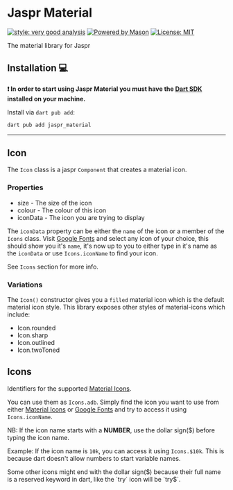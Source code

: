 # Jaspr Material

[![style: very good analysis][very_good_analysis_badge]][very_good_analysis_link]
[![Powered by Mason](https://img.shields.io/endpoint?url=https%3A%2F%2Ftinyurl.com%2Fmason-badge)](https://github.com/felangel/mason)
[![License: MIT][license_badge]][license_link]

The material library for Jaspr

## Installation 💻

**❗ In order to start using Jaspr Material you must have the [Dart SDK][dart_install_link] installed on your machine.**

Install via `dart pub add`:

```sh
dart pub add jaspr_material
```

---

## Icon

The `Icon` class is a jaspr `Component` that creates a material icon.

### Properties

- size - The size of the icon
- colour - The colour of this icon
- iconData - The icon you are trying to display

The `iconData` property can be either the `name` of the icon or a member  of the `Icons` class. Visit [Google Fonts](https://material.io/resources/icons) and select any icon of your choice, this should show you it's `name`, it's now up to you to either type in it's name as the `iconData` or use `Icons.iconName` to find your icon.

See `Icons` section for more info.

### Variations

The `Icon()` constructor gives you a `filled` material icon which is the default material icon style. This library exposes other styles of material-icons which include:

- Icon.rounded
- Icon.sharp
- Icon.outlined
- Icon.twoToned

## Icons

Identifiers for the supported [Material Icons](https://material.io/resources/icons).

You can use them as `Icons.adb`. Simply find the icon you want to use from either [Material Icons](https://material.io/resources/icons) or [Google Fonts](https://material.io/resources/icons) and try to access it using `Icons.iconName`.

NB: If the icon name starts with a **NUMBER**, use the dollar sign($) before typing the icon name. 

Example: If the icon name is `10k`, you can access it using `Icons.$10k`. This is because dart doesn't allow numbers to start variable names.

Some other icons might end with the dollar sign($) because their full name is a reserved keyword in dart, like the `try` icon will be `try$`.

[dart_install_link]: https://dart.dev/get-dart
[github_actions_link]: https://docs.github.com/en/actions/learn-github-actions
[license_badge]: https://img.shields.io/badge/license-MIT-blue.svg
[license_link]: https://opensource.org/licenses/MIT
[logo_black]: https://raw.githubusercontent.com/VGVentures/very_good_brand/main/styles/README/vgv_logo_black.png#gh-light-mode-only
[logo_white]: https://raw.githubusercontent.com/VGVentures/very_good_brand/main/styles/README/vgv_logo_white.png#gh-dark-mode-only
[mason_link]: https://github.com/felangel/mason
[very_good_analysis_badge]: https://img.shields.io/badge/style-very_good_analysis-B22C89.svg
[very_good_analysis_link]: https://pub.dev/packages/very_good_analysis
[very_good_coverage_link]: https://github.com/marketplace/actions/very-good-coverage
[very_good_ventures_link]: https://verygood.ventures
[very_good_ventures_link_light]: https://verygood.ventures#gh-light-mode-only
[very_good_ventures_link_dark]: https://verygood.ventures#gh-dark-mode-only
[very_good_workflows_link]: https://github.com/VeryGoodOpenSource/very_good_workflows
